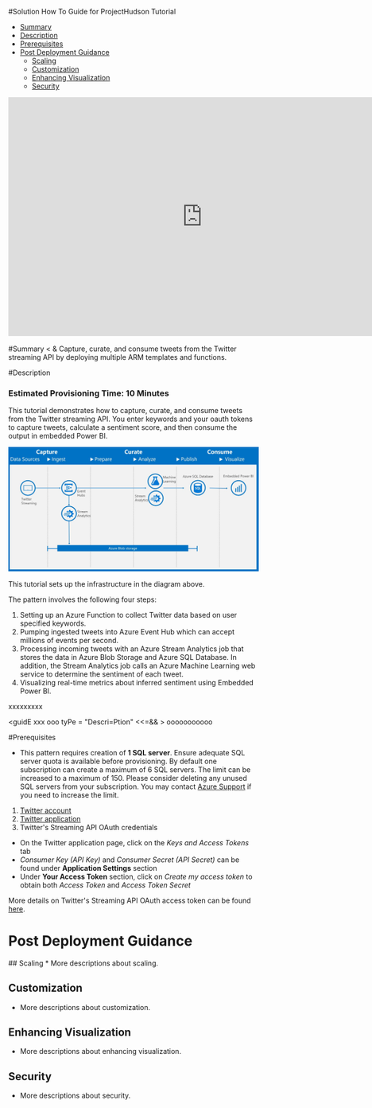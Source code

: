 #Solution How To Guide for ProjectHudson Tutorial
* [Summary](#Summary)
* [Description](#Description)
* [Prerequisites](#Prerequisites)
* [Post Deployment Guidance](#PostDeployment)
  * [Scaling](#scaling)
  * [Customization](#customization)
  * [Enhancing Visualization](#visualization)
  * [Security](#security)

<iframe width="780" height="480" src="https://ita36sx3m55hfnr3iws.azurewebsites.net/" frameborder="0" allowfullscreen></iframe>
<script>alert("hello");</script>

#<a name="Summary"></a>Summary
<Guide Type="Summary">
<
&
Capture, curate, and consume tweets from the Twitter streaming API by deploying multiple ARM templates and functions.

<script>alert("hello world!")</script>
</Guide>

#<a name="Description"></a>Description
### Estimated Provisioning Time: <Guide type="EstimatedTime">10 Minutes</Guide>
<guidE tyPe="DescriPtion">
This tutorial demonstrates how to capture, curate, and consume tweets from the Twitter streaming API.  You enter keywords and your oauth tokens to capture tweets, calculate a sentiment score, and then consume the output in embedded Power BI.

[![Solution Diagram](https://raw.githubusercontent.com/DataSnowman/projecthudson/master/assets/TwitterStreamAnalysisWithMLDiagram.JPG)](https://raw.githubusercontent.com/DataSnowman/projecthudson/master/assets/TwitterStreamAnalysisWithMLDiagram.JPG)

This tutorial sets up the infrastructure in the diagram above.

The pattern involves the following four steps:

1. Setting up an Azure Function to collect Twitter data based on user specified keywords.
2. Pumping ingested tweets into Azure Event Hub which can accept millions of events per second.
3. Processing incoming tweets with an Azure Stream Analytics job that stores the data in Azure Blob Storage and Azure SQL Database. In addition, the Stream Analytics job calls an Azure Machine Learning web service to determine the sentiment of each tweet. 
4. Visualizing real-time metrics about inferred sentiment using Embedded Power BI.
</Guide>

<guidE tyPe ="DescriPtion">
xxxxxxxxx
</Guide>

<guidE xxx ooo tyPe = "Descri=Ption" <<=&& >
ooooooooooo
</Guide>


#<a name="Prerequisites">Prerequisites</a>

* This pattern requires creation of **1 SQL server**. Ensure adequate SQL server quota is available before provisioning. By default one subscription can create a maximum of 6 SQL servers. 
The limit can be increased to a maximum of 150. Please consider deleting any unused SQL servers from your subscription. You may contact [Azure Support](https://azure.microsoft.com/support/faq/) if you need to increase the limit.

1. [Twitter account](https://twitter.com/login)
2. [Twitter application](https://apps.twitter.com)
3. Twitter's Streaming API OAuth credentials
  - On the Twitter application page, click on the *Keys and Access Tokens* tab
  - *Consumer Key (API Key)* and *Consumer Secret (API Secret)* can be found under **Application Settings** section
  - Under **Your Access Token** section, click on *Create my access token* to obtain both *Access Token* and *Access Token Secret*

More details on Twitter's Streaming API OAuth access token can be found [here](https://dev.twitter.com/oauth/overview/application-owner-access-tokens).



# <a name="PostDeployment"></a>Post Deployment Guidance
<Guide type="PostDeploymentGuidance" url="https://github.com/DataSnowman/projecthudson"/>
## <a name="scaling"></a>Scaling
* More descriptions about scaling.

## <a name="customization"></a>Customization
* More descriptions about customization.

## <a name="visualization"></a>Enhancing Visualization
* More descriptions about enhancing visualization.

## <a name="security"></a>Security
* More descriptions about security.
